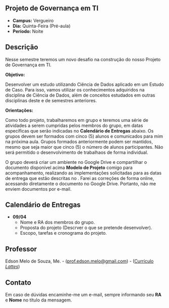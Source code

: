 ## Projeto de Governança em TI
* **Campus:** Vergueiro
* **Dia:** Quinta-Feira (Pré-aula)
* **Período:** Noite

## Descrição
Nesse semestre teremos um novo desafio na construção do nosso Projeto de Governança em TI. 

**Objetivo:**

Desenvolver um estudo utilizando Ciência de Dados aplicado em um Estudo de Caso. Para isso, vamos utilizar os conhecimentos adquiridos na disciplina de Ciência de Dados, além de conceitos estudados em outras disciplinas deste e de semestres anteriores.

**Orientações:**

Como todo projeto, trabalharemos em grupo e teremos uma série de atividades a serem cumpridas pelos membros do grupo, em datas específicas que serão indicadas no **Calendário de Entregas** abaixo. Os grupos devem ser formados com cinco (5) alunos e comunicados para mim na próxima aula. Grupos formados anteriormente podem ser mantidos, mesmo que seja maior que cinco (5) o número de alunos participantes. Não será permitido o desenvolvimento de trabalhaos de forma individual.

O grupo deverá criar um ambiente no Google Drive e compartilhar o documento disponível acima **Modelo de Projeto** comigo para acompanhamento, realizando as implementações solicitadas para as datas de entrega que estão descritas no . Farei as correções de forma online, acessando diretamente o documento no Google Drive. Portanto, não me enviem documentos por e-mail.

## Calendário de Entregas
* **09/04**
	+ Nome e RA dos membros do grupo.
	+ Proposta do projeto (Descrver o que se pretende desenvolver).
	+ Escopo, tarefas e cronograma do projeto.
	
## Professor
Edson Melo de Souza, Me. - ([prof.edson.melo@gmail.com](mailto:prof.edson.melo@gmail.com)) - ([Currículo *Lattes*](http://lattes.cnpq.br/2641658716558510))

## Contato
Em caso de dúvidas encaminhe-me um e-mail, sempre informando seu **RA** e **Nome** no título da mensagem.